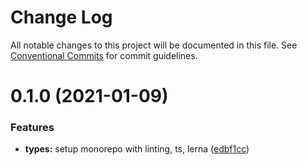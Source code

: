 # Change Log

All notable changes to this project will be documented in this file.
See [Conventional Commits](https://conventionalcommits.org) for commit guidelines.

# 0.1.0 (2021-01-09)


### Features

* **types:** setup monorepo with linting, ts, lerna ([edbf1cc](https://github.com/mike-north/js-ts-monorepos/commit/edbf1cc0a29960c6a3bb4588efbdcadd514f918a))
